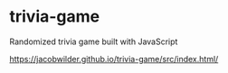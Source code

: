 # trivia-game
Randomized trivia game built with JavaScript

https://jacobwilder.github.io/trivia-game/src/index.html/
